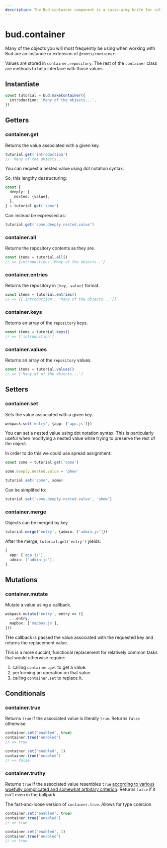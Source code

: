 ```yaml
---
description: The Bud container component is a swiss-army knife for collecting and manipulating data.
---
```


# bud.container

Many of the objects you will most frequently be using when working with Bud are an instance or extension of `@roots/container`.

Values are stored in `container.repository`. The rest of the `container` class are methods to help interface with those values.

## Instantiate

```ts
const tutorial = bud.makeContainer({
  introduction: 'Many of the objects...',
})
```

## Getters

### container.get

Returns the value associated with a given key.

```ts
tutorial.get('introduction')
// 'Many of the objects...'
```

You can request a nested value using dot notation syntax.

So, this lengthy destructuring:

```ts
const {
  deeply: {
    nested: {value},
  },
} = tutorial.get('some')
```

Can instead be expressed as:

```ts
tutorial.get('some.deeply.nested.value')
```

### container.all

Returns the repository contents as they are.

```ts
const items = tutorial.all()
// => {introduction: 'Many of the objects..'}
```

### container.entries

Returns the repository in `[key, value]` format.

```ts
const items = tutorial.entries()
// => [['introduction', 'Many of the objects...']]
```

### container.keys

Returns an array of the `repository` keys.

```ts
const items = tutorial.keys()
// => ['introduction']
```

### container.values

Returns an array of the `repository` values.

```ts
const items = tutorial.values()
// => ['Many of of the objects...']
```

## Setters

### container.set

Sets the value associated with a given key.

```ts
webpack.set('entry', {app: ['app.js']})
```

You can set a nested value using dot notation syntax. This is particularly useful when modifying a nested value while trying to preserve the rest of the object.

In order to do this we could use spread assignment:

```ts
const some = tutorial.get('some')

some.deeply.nested.value = 'phew'

tutorial.set('some', some)
```

Can be simplifed to:

```ts
tutorial.set('some.deeply.nested.value', 'phew')
```

### container.merge

Objects can be merged by key

```ts
tutorial.merge('entry', {admin: ['admin.js']})
```

After the merge, `tutorial.get('entry')` yields:

```ts
{
  app: ['app.js'],
  admin: ['admin.js'],
}
```

## Mutations

### container.mutate

Mutate a value using a callback.

```ts
webpack.mutate('entry', entry => ({
  ...entry,
  mapbox: ['mapbox.js'],
}))
```

THe callback is passed the value associated with the requested key and returns the replacement value.

This is a more succint, functional replacement for relatively common tasks that would otherwise require:

1. calling `container.get` to get a value.
2. performing an operation on that value.
3. calling `container.set` to replace it.

## Conditionals

### container.true

Returns `true` if the associated value is literally `true`. Returns `false` otherwise.

```ts
container.set('enabled', true)
container.true('enabled')
// => true
```

```ts
container.set('enabled', 1)
container.true('enabled')
// => false
```

### container.truthy

Returns `true` if the associated value resembles `true` [according to various woefully complicated and somewhat artbitary criterion](https://developer.mozilla.org/en-US/docs/Glossary/Truthy). Returns `false` if it isn't even in the ballpark.

The fast-and-loose version of `container.true`. Allows for type coercion.

```ts
container.set('enabled', true)
container.true('enabled')
// => true
```

```ts
container.set('enabled', 1)
container.true('enabled')
// => true
```
